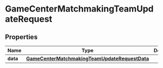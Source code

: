 

# GameCenterMatchmakingTeamUpdateRequest


## Properties

| Name | Type | Description | Notes |
|------------ | ------------- | ------------- | -------------|
|**data** | [**GameCenterMatchmakingTeamUpdateRequestData**](GameCenterMatchmakingTeamUpdateRequestData.md) |  |  |



